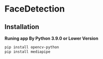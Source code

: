 # FaceDetection
 
## Installation 
**Runing app By Python 3.9.0 or Lower Version**

```bash
pip install opencv-python
pip install mediapipe
```